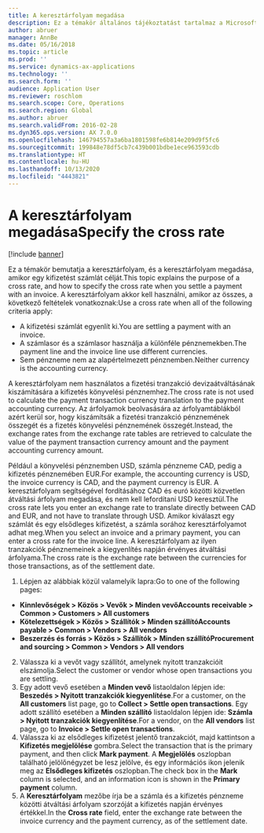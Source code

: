 ```yaml
---
title: A keresztárfolyam megadása
description: Ez a témakör általános tájékoztatást tartalmaz a Microsoft Dynamics 365 Finance keresztárfolyamaival kapcsolatban.
author: abruer
manager: AnnBe
ms.date: 05/16/2018
ms.topic: article
ms.prod: ''
ms.service: dynamics-ax-applications
ms.technology: ''
ms.search.form: ''
audience: Application User
ms.reviewer: roschlom
ms.search.scope: Core, Operations
ms.search.region: Global
ms.author: abruer
ms.search.validFrom: 2016-02-28
ms.dyn365.ops.version: AX 7.0.0
ms.openlocfilehash: 146794557a3a6ba1801598fe6b814e209d9f5fc6
ms.sourcegitcommit: 199848e78df5cb7c439b001bdbe1ece963593cdb
ms.translationtype: HT
ms.contentlocale: hu-HU
ms.lasthandoff: 10/13/2020
ms.locfileid: "4443821"
---
```

# <a name="specify-the-cross-rate"></a><span data-ttu-id="9fcc5-103">A keresztárfolyam megadása</span><span class="sxs-lookup"><span data-stu-id="9fcc5-103">Specify the cross rate</span></span>

[!include [banner](../includes/banner.md)]

<span data-ttu-id="9fcc5-104">Ez a témakör bemutatja a keresztárfolyam, és a keresztárfolyam megadása, amikor egy kifizetést számlát célját.</span><span class="sxs-lookup"><span data-stu-id="9fcc5-104">This topic explains the purpose of a cross rate, and how to specify the cross rate when you settle a payment with an invoice.</span></span> <span data-ttu-id="9fcc5-105">A keresztárfolyam akkor kell használni, amikor az összes, a következő feltételek vonatkoznak:</span><span class="sxs-lookup"><span data-stu-id="9fcc5-105">Use a cross rate when all of the following criteria apply:</span></span> 
-   <span data-ttu-id="9fcc5-106">A kifizetési számlát egyenlít ki.</span><span class="sxs-lookup"><span data-stu-id="9fcc5-106">You are settling a payment with an invoice.</span></span> 
-   <span data-ttu-id="9fcc5-107">A számlasor és a számlasor használja a különféle pénznemekben.</span><span class="sxs-lookup"><span data-stu-id="9fcc5-107">The payment line and the invoice line use different currencies.</span></span> 
-   <span data-ttu-id="9fcc5-108">Sem pénzneme nem az alapértelmezett pénznemben.</span><span class="sxs-lookup"><span data-stu-id="9fcc5-108">Neither currency is the accounting currency.</span></span> 

<span data-ttu-id="9fcc5-109">A keresztárfolyam nem használatos a fizetési tranzakció devizaátváltásának kiszámítására a kifizetés könyvelési pénznemhez.</span><span class="sxs-lookup"><span data-stu-id="9fcc5-109">The cross rate is not used to calculate the payment transaction currency translation to the payment accounting currency.</span></span> <span data-ttu-id="9fcc5-110">Az árfolyamok beolvasására az árfolyamtáblákból azért kerül sor, hogy kiszámítsák a fizetési tranzakció pénznemének összegét és a fizetés könyvelési pénznemének összegét.</span><span class="sxs-lookup"><span data-stu-id="9fcc5-110">Instead, the exchange rates from the exchange rate tables are retrieved to calculate the value of the payment transaction currency amount and the payment accounting currency amount.</span></span> 

<span data-ttu-id="9fcc5-111">Például a könyvelési pénznemben USD, számla pénzneme CAD, pedig a kifizetés pénznemében EUR.</span><span class="sxs-lookup"><span data-stu-id="9fcc5-111">For example, the accounting currency is USD, the invoice currency is CAD, and the payment currency is EUR.</span></span> <span data-ttu-id="9fcc5-112">A keresztárfolyam segítségével fordításához CAD és euró közötti közvetlen átváltási árfolyam megadása, és nem kell lefordítani USD keresztül.</span><span class="sxs-lookup"><span data-stu-id="9fcc5-112">The cross rate lets you enter an exchange rate to translate directly between CAD and EUR, and not have to translate through USD.</span></span> <span data-ttu-id="9fcc5-113">Amikor kiválaszt egy számlát és egy elsődleges kifizetést, a számla sorához keresztárfolyamot adhat meg.</span><span class="sxs-lookup"><span data-stu-id="9fcc5-113">When you select an invoice and a primary payment, you can enter a cross rate for the invoice line.</span></span> <span data-ttu-id="9fcc5-114">A keresztárfolyam az ilyen tranzakciók pénznemeinek a kiegyenlítés napján érvényes átváltási árfolyama.</span><span class="sxs-lookup"><span data-stu-id="9fcc5-114">The cross rate is the exchange rate between the currencies for those transactions, as of the settlement date.</span></span>

1.  <span data-ttu-id="9fcc5-115">Lépjen az alábbiak közül valamelyik lapra:</span><span class="sxs-lookup"><span data-stu-id="9fcc5-115">Go to one of the following pages:</span></span>
- <span data-ttu-id="9fcc5-116">**Kinnlevőségek > Közös > Vevők > Minden vevő**</span><span class="sxs-lookup"><span data-stu-id="9fcc5-116">**Accounts receivable > Common > Customers > All customers**</span></span> 
- <span data-ttu-id="9fcc5-117">**Kötelezettségek > Közös > Szállítók > Minden szállító**</span><span class="sxs-lookup"><span data-stu-id="9fcc5-117">**Accounts payable > Common > Vendors > All vendors**</span></span> 
- <span data-ttu-id="9fcc5-118">**Beszerzés és forrás > Közös > Szállítók > Minden szállító**</span><span class="sxs-lookup"><span data-stu-id="9fcc5-118">**Procurement and sourcing > Common > Vendors > All vendors**</span></span>
2.  <span data-ttu-id="9fcc5-119">Válassza ki a vevőt vagy szállítót, amelynek nyitott tranzakcióit elszámolja.</span><span class="sxs-lookup"><span data-stu-id="9fcc5-119">Select the customer or vendor whose open transactions you are settling.</span></span> 
3.  <span data-ttu-id="9fcc5-120">Egy adott vevő esetében a **Minden vevő** listaoldalon lépjen ide: **Beszedés > Nyitott tranzakciók kiegyenlítése**.</span><span class="sxs-lookup"><span data-stu-id="9fcc5-120">For a customer, on the **All customers** list page, go to **Collect > Settle open transactions**.</span></span> <span data-ttu-id="9fcc5-121">Egy adott szállító esetében a **Minden szállító** listaoldalon lépjen ide: **Számla > Nyitott tranzakciók kiegyenlítése**.</span><span class="sxs-lookup"><span data-stu-id="9fcc5-121">For a vendor, on the **All vendors** list page, go to **Invoice > Settle open transactions**.</span></span> 
4.  <span data-ttu-id="9fcc5-122">Válassza ki az elsődleges kifizetést jelentő tranzakciót, majd kattintson a **Kifizetés megjelölése** gombra.</span><span class="sxs-lookup"><span data-stu-id="9fcc5-122">Select the transaction that is the primary payment, and then click **Mark payment**.</span></span> <span data-ttu-id="9fcc5-123">A **Megjelölés** oszlopban található jelölőnégyzet be lesz jelölve, és egy információs ikon jelenik meg az **Elsődleges kifizetés** oszlopban.</span><span class="sxs-lookup"><span data-stu-id="9fcc5-123">The check box in the **Mark** column is selected, and an information icon is shown in the **Primary payment** column.</span></span> 
5.  <span data-ttu-id="9fcc5-124">A **Keresztárfolyam** mezőbe írja be a számla és a kifizetés pénzneme közötti átváltási árfolyam szorzóját a kifizetés napján érvényes értékkel.</span><span class="sxs-lookup"><span data-stu-id="9fcc5-124">In the **Cross rate** field, enter the exchange rate between the invoice currency and the payment currency, as of the settlement date.</span></span> 

